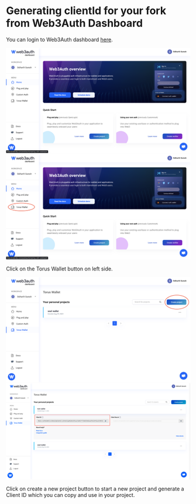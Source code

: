 # Generating clientId for your fork from Web3Auth Dashboard

You can login to Web3Auth dashboard [here](https://dashboard.web3auth.io/).


<img src="screenshots/web3auth-dashboard.png" width="600" height="auto" />
<img src="screenshots/web3auth-dashboard-button.png" width="600" height="auto" />



Click on the Torus Wallet button on left side.

<img src="screenshots/create-client-id.png" width="600" height="auto" />
<img src="screenshots/clientid-copy.png" width="600" height="auto" />


 Click on create a new project button to start a new project and generate a Client ID which you can copy and use in your project.
